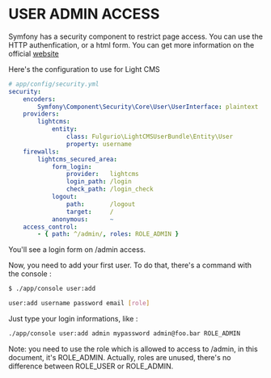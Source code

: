 USER ADMIN ACCESS
========

Symfony has a security component to restrict page access. You can use the
HTTP authenfication, or a html form. You can get more information on the
official [website](http://symfony.com/doc/current/book/security.html)

Here's the configuration to use for Light CMS

``` yaml
# app/config/security.yml
security:
    encoders:
        Symfony\Component\Security\Core\User\UserInterface: plaintext
    providers:
        lightcms:
            entity:
                class: Fulgurio\LightCMSUserBundle\Entity\User
                property: username
    firewalls:
        lightcms_secured_area:
            form_login:
                provider:   lightcms
                login_path: /login
                check_path: /login_check
            logout:
                path:       /logout
                target:     /
            anonymous:      ~
    access_control:
        - { path: ^/admin/, roles: ROLE_ADMIN }
```

You'll see a login form on /admin access.

Now, you need to add your first user. To do that, there's a command with the
console :
``` bash
$ ./app/console user:add

user:add username password email [role]
```

Just type your login informations, like :
``` bash
./app/console user:add admin mypassword admin@foo.bar ROLE_ADMIN
```

Note: you need to use the role which is allowed to access to /admin, in this
document, it's ROLE_ADMIN. Actually, roles are unused, there's no difference
between ROLE_USER or ROLE_ADMIN.
